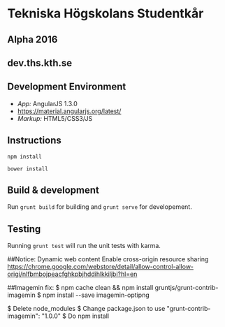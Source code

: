 # Tekniska Högskolans Studentkår

## Alpha 2016
## dev.ths.kth.se

## Development Environment
* *App:* AngularJS 1.3.0
* https://material.angularjs.org/latest/
* *Markup:* HTML5/CSS3/JS

## Instructions

`npm install`

`bower install`

## Build & development

Run `grunt build` for building and `grunt serve` for developement.

## Testing

Running `grunt test` will run the unit tests with karma.

##Notice: Dynamic web content
Enable cross-origin resource sharing
https://chrome.google.com/webstore/detail/allow-control-allow-origi/nlfbmbojpeacfghkpbjhddihlkkiljbi?hl=en

##Imagemin fix:
$ npm cache clean && npm install gruntjs/grunt-contrib-imagemin
$ npm install --save imagemin-optipng

$ Delete node_modules
$ Change package.json to use "grunt-contrib-imagemin": "1.0.0" 
$ Do npm install